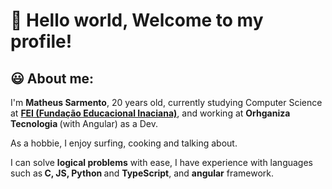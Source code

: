 <h1>👋 Hello world, Welcome to my profile! </h1>
<h2>😃 About me:</h2>
<p>I'm <strong> Matheus Sarmento</strong>, 20 years old, currently studying Computer Science at <strong><a href="https://portal.fei.edu.br/" target="_blank">FEI (Fundação Educacional Inaciana)</a></strong>, and working at <strong> Orhganiza Tecnologia </strong> (with Angular) as a Dev. </p>
<p>
As a hobbie, I enjoy surfing, cooking and talking about.  
</p>
<p>
I can solve <strong>logical problems</strong> with ease, I have experience with languages such as<strong> C, JS, Python </strong> and <strong>TypeScript</strong>, and <strong>angular</strong> framework.
</p>

<!--
**mathsarmento/mathsarmento** is a ✨ _special_ ✨ repository because its `README.md` (this file) appears on your GitHub profile.

Here are some ideas to get you started:

- 🔭 I’m currently working on ...
- 🌱 I’m currently learning ...
- 👯 I’m looking to collaborate on ...
- 🤔 I’m looking for help with ...
- 💬 Ask me about ...
- 📫 How to reach me: ...
- 😄 Pronouns: ...
- ⚡ Fun fact: ...
-->
